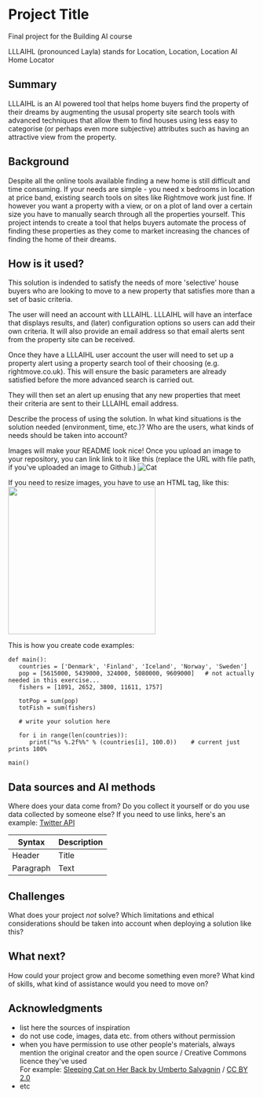 # Project Title

Final project for the Building AI course

LLLAIHL (pronounced Layla) stands for Location, Location, Location AI Home Locator

## Summary

LLLAIHL is an AI powered tool that helps home buyers find the property of their dreams by augmenting the ususal property site search tools with advanced techniques that allow them to find houses using less easy to categorise (or perhaps even more subjective) attributes such as having an attractive view from the property. 

## Background

Despite all the online tools available finding a new home is still difficult and time consuming. If your needs are simple - you need x bedrooms in <this> location at <this> price band, existing search tools on sites like Rightmove work just fine. If however you want a property with a view, or on a plot of land over a certain size you have to manually search through all the properties yourself. This project intends to create a tool that helps buyers automate the process of finding these properties as they come to market increasing the chances of finding the home of their dreams.

## How is it used?

This solution is indended to satisfy the needs of more 'selective' house buyers who are looking to move to a new property that satisfies more than a set of basic criteria.

The user will need an account with LLLAIHL. LLLAIHL will have an interface that displays results, and (later) configuration options so users can add their own criteria. It will also provide an email address so that email alerts sent from the property site can be received.

Once they have a LLLAIHL user account the user will need to set up a property alert using a property search tool of their choosing (e.g. rightmove.co.uk). This will ensure the basic parameters are already satisfied before the more advanced search is carried out.

They will then set an alert up enusing that any new properties that meet their criteria are sent to their LLLAIHL email address.



Describe the process of using the solution. In what kind situations is the solution needed (environment, time, etc.)? Who are the users, what kinds of needs should be taken into account?

Images will make your README look nice!
Once you upload an image to your repository, you can link link to it like this (replace the URL with file path, if you've uploaded an image to Github.)
![Cat](https://upload.wikimedia.org/wikipedia/commons/5/5e/Sleeping_cat_on_her_back.jpg)

If you need to resize images, you have to use an HTML tag, like this:
<img src="https://upload.wikimedia.org/wikipedia/commons/5/5e/Sleeping_cat_on_her_back.jpg" width="300">

This is how you create code examples:
```
def main():
   countries = ['Denmark', 'Finland', 'Iceland', 'Norway', 'Sweden']
   pop = [5615000, 5439000, 324000, 5080000, 9609000]   # not actually needed in this exercise...
   fishers = [1891, 2652, 3800, 11611, 1757]

   totPop = sum(pop)
   totFish = sum(fishers)

   # write your solution here

   for i in range(len(countries)):
      print("%s %.2f%%" % (countries[i], 100.0))    # current just prints 100%

main()
```


## Data sources and AI methods
Where does your data come from? Do you collect it yourself or do you use data collected by someone else?
If you need to use links, here's an example:
[Twitter API](https://developer.twitter.com/en/docs)

| Syntax      | Description |
| ----------- | ----------- |
| Header      | Title       |
| Paragraph   | Text        |

## Challenges

What does your project _not_ solve? Which limitations and ethical considerations should be taken into account when deploying a solution like this?

## What next?

How could your project grow and become something even more? What kind of skills, what kind of assistance would you  need to move on? 


## Acknowledgments

* list here the sources of inspiration 
* do not use code, images, data etc. from others without permission
* when you have permission to use other people's materials, always mention the original creator and the open source / Creative Commons licence they've used
  <br>For example: [Sleeping Cat on Her Back by Umberto Salvagnin](https://commons.wikimedia.org/wiki/File:Sleeping_cat_on_her_back.jpg#filelinks) / [CC BY 2.0](https://creativecommons.org/licenses/by/2.0)
* etc
